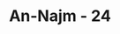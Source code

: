 ---
title: "An-Najm - 24"
no: 24
arabic_no: ٢٤
ayah: اَمْ لِلْاِنْسَانِ مَا تَمَنّٰىۖ  
translation: "Atau apakah manusia akan mendapat segala yang dicita-citakannya?"
tafsir: "Maka Allah swt menambahkan dalam ayat ini apakah mereka itu mengharapkan sesuatu yang mereka cita-citakan berupa syafaat dari tuhan-tuhan mereka di akhirat? Tidak, sama sekali berhala-berhala itu tidak ada gunanya, ia tidak akan membantu apa-apa karena berhala-berhala itu adalah benda mati yang keras bagai batu. Bahwasanya segala apa yang ada di dunia dan di akhirat adalah milik Allah, dan berhala-berhala itu tidak memiliki apa-apa. Allah telah membuat mereka berputus asa untuk mendapat kebaikan dari ibadat kepada berhala. Berhala itu tidak dapat menjadi alat penghubung untuk mendekatkan diri mereka kepada Allah."
---